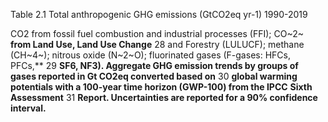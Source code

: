 Table 2.1 Total anthropogenic GHG emissions (GtCO2eq yr-1) 1990-2019

CO2 from fossil fuel combustion and industrial processes (FFI); CO~2~ **from Land Use, Land Use Change** 28 and Forestry (LULUCF); methane (CH~4~); nitrous oxide (N~2~O); fluorinated gases (F-gases: HFCs, PFCs,** 29 **SF****6****, NF****3****). Aggregate GHG emission trends by groups of gases reported in Gt CO****2****eq converted based on** 30 **global warming potentials with a 100-year time horizon (GWP-100) from the IPCC** **Sixth Assessment** 31 **Report. Uncertainties are reported for a 90% confidence interval.**